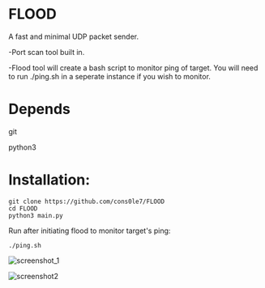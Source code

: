 # FLOOD
A fast and minimal UDP packet sender. 

-Port scan tool built in. 

-Flood tool will create a bash script to monitor ping of target. You will need to run ./ping.sh in a seperate instance if you wish to monitor.

# Depends 
git 

python3

# Installation: 

``` 
git clone https://github.com/cons0le7/FLOOD 
cd FLOOD
python3 main.py 
``` 
Run after initiating flood to monitor target's ping: 
```
./ping.sh
```

![screenshot_1](https://github.com/user-attachments/assets/0b886da2-5d0a-42e2-9ba2-c9c87a6b2dc1)

![screenshot2](https://github.com/user-attachments/assets/40543b93-d8ca-44da-abad-fafec099c504)